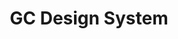 ---
title: 'GC Design System'
description: Design consistent web experiences.
image: '/img/cds/gc-design-systems.svg'
imageAlt: 'Screenshot of GC Design System'
link: 'https://design-system.alpha.canada.ca/en/'
weight: 4
---